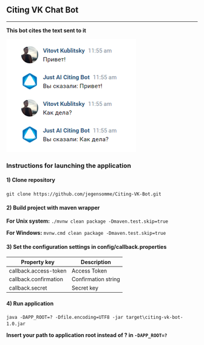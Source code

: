 <h2>Citing VK Chat Bot</h2>

***

**This bot cites the text sent to it**

![img.png](example.png)

<h3>Instructions for launching the application</h3>

<h4>1) Clone repository</h4>

```git clone https://github.com/jegensomme/Citing-VK-Bot.git```

<h4>2) Build project with maven wrapper</h4>

**For Unix system:** ```./mvnw clean package -Dmaven.test.skip=true```

**For Windows:** ```mvnw.cmd clean package -Dmaven.test.skip=true```

<h4>3) Set the configuration settings in config/callback.properties</h4>

| Property key          | Description         |
| ----------------------| ------------------- |
| callback.access-token | Access Token        |
| callback.confirmation | Confirmation string |            | 
| callback.secret       | Secret key          |

<h4>4) Run application</h4>

```java -DAPP_ROOT=? -Dfile.encoding=UTF8 -jar target\citing-vk-bot-1.0.jar```

**Insert your path to application root instead of ? in ```-DAPP_ROOT=?```**